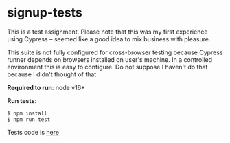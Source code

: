 # signup-tests

This is a test assignment. 
Please note that this was my first experience using Cypress – seemed like a good idea to mix business with pleasure.

This suite is not fully configured for cross-browser testing because Cypress runner depends on browsers installed on user's machine.
In a controlled environment this is easy to configure. Do not suppose I haven't do that because I didn't thought of that.

**Required to run**:
node v16+

**Run tests**:
```
$ npm install
$ npm run test
```

Tests code is [here](https://github.com/kirillburton/signup-tests/blob/main/cypress/integration/signup-tests.spec.js)


